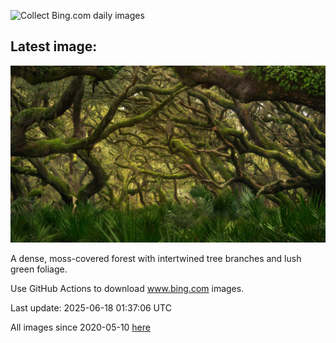 ![Collect Bing.com daily images](https://github.com/counter2015/bing-daily-images/workflows/Collect%20Bing.com%20daily%20images/badge.svg)
## Latest image:
![](images/CumberlandOaks.jpg)

A dense, moss-covered forest with intertwined tree branches and lush green foliage.

Use GitHub Actions to download www.bing.com images.

Last update: 2025-06-18 01:37:06 UTC

All images since 2020-05-10 [here](https://github.com/counter2015/bing-daily-images/tree/master/images)
